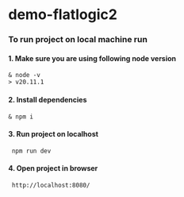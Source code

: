 # demo-flatlogic2

### To run project on local machine run

#### 1. Make sure you are using following node version

```
& node -v
> v20.11.1
```

#### 2. Install dependencies

```
& npm i
```

#### 3. Run project on localhost

```
 npm run dev
```

#### 4. Open project in browser

```
 http://localhost:8080/
```
